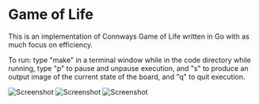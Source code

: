 # Game of Life
 
This is an implementation of Connways Game of Life written in Go with as much focus on efficiency.

To run:
type "make" in a terminal window while in the code directory
while running, type "p" to pause and unpause execution, and "s" to produce an output image of the current state of the board, and
"q" to quit execution.

![Screenshot](images/img1)
![Screenshot](images/img2.pgm)
![Screenshot](images/img3.pgm)
